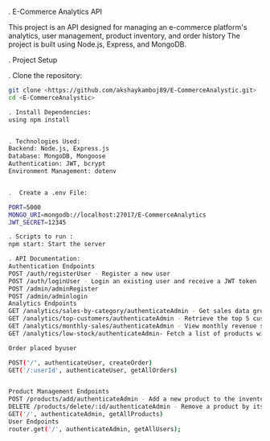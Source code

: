 . E-Commerce Analytics API

This project is an API designed for managing an e-commerce platform's analytics, user management, product inventory, and order history 
The project is built using Node.js, Express, and MongoDB.

. Project Setup

. Clone the repository:
   ```bash
   git clone <https://github.com/akshaykamboj89/E-CommerceAnalystic.git>
   cd <E-CommerceAnalystic>

. Install Dependencies:
 using npm install
 

. Technologies Used: 
Backend: Node.js, Express.js
Database: MongoDB, Mongoose
Authentication: JWT, bcrypt
Environment Management: dotenv


.  Create a .env File:

PORT=5000
MONGO_URI=mongodb://localhost:27017/E-CommerceAnalytics
JWT_SECRET=12345

. Scripts to run :
npm start: Start the server

. API Documentation:
Authentication Endpoints
POST /auth/registerUser - Register a new user
POST /auth/loginUser - Login an existing user and receive a JWT token
POST /admin/adminRegister
POST /admin/adminlogin
Analytics Endpoints
GET /analytics/sales-by-category/authenticateAdmin - Get sales data grouped by product category
GET /analytics/top-customers/authenticateAdmin - Retrieve the top 5 customers by spending
GET /analytics/monthly-sales/authenticateAdmin - View monthly revenue statistics
GET /analytics/low-stock/authenticateAdmin- Fetch a list of products with stock below 10

Order placed byuser

POST("/", authenticateUser, createOrder)
GET('/:userId', authenticateUser, getAllOrders)


Product Management Endpoints
POST /products/add/authenticateAdmin - Add a new product to the inventory
DELETE /products/delete/:id/authenticateAdmin - Remove a product by its ID
GET('/', authenticateAdmin, getAllProducts)
User Endpoints
router.get('/', authenticateAdmin, getAllUsers);








